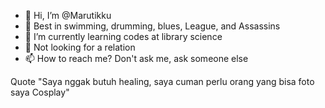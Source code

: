 - 👋 Hi, I’m @Marutikku
- 👀 Best in swimming, drumming, blues, League, and Assassins
- 🌱 I’m currently learning codes at library science
- 💞️ Not looking for a relation 
- 📫 How to reach me? Don't ask me, ask someone else

Quote
"Saya nggak butuh healing, saya cuman perlu orang yang bisa foto saya Cosplay"

<!---
Marutikku/Marutikku is a ✨ special ✨ repository because its `README.md` (this file) appears on your GitHub profile.
You can click the Preview link to take a look at your changes.
--->

